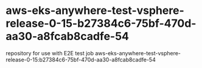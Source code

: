 # aws-eks-anywhere-test-vsphere-release-0-15-b27384c6-75bf-470d-aa30-a8fcab8cadfe-54
repository for use with E2E test job aws-eks-anywhere-test-vsphere-release-0-15:b27384c6-75bf-470d-aa30-a8fcab8cadfe-54
